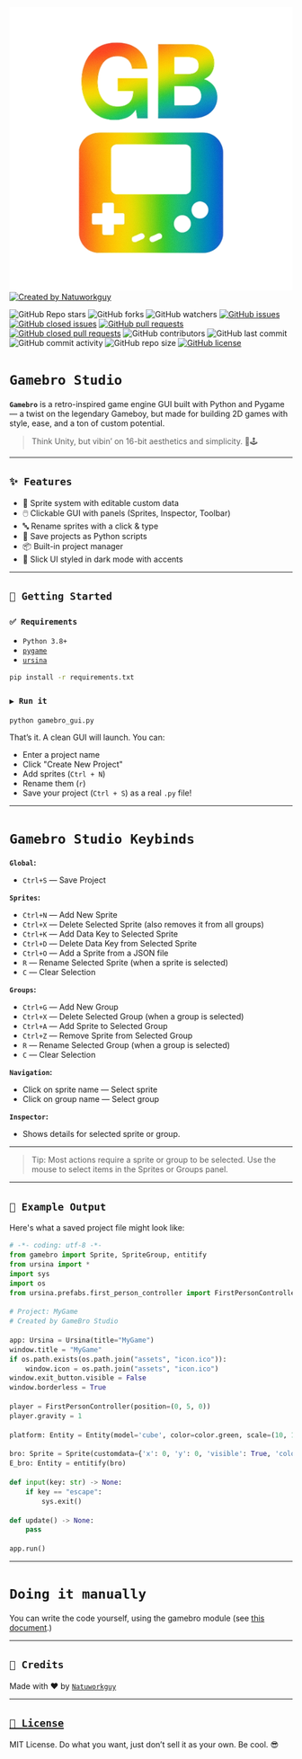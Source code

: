 [![Gamebro Logo](assets/icon.png)](https://github.com/Natuworkguy/GameBro/)
[![Created by Natuworkguy](http://img.shields.io/badge/Created%20by-Natuworkguy-blue)](https://github.com/Natuworkguy/)


![GitHub Repo stars](https://img.shields.io/github/stars/Natuworkguy/GameBro?style=social)
![GitHub forks](https://img.shields.io/github/forks/Natuworkguy/GameBro?style=social)
![GitHub watchers](https://img.shields.io/github/watchers/Natuworkguy/GameBro?style=social)
[![GitHub issues](https://img.shields.io/github/issues/Natuworkguy/GameBro)](https://github.com/Natuworkguy/GameBro/issues)
[![GitHub closed issues](https://img.shields.io/github/issues-closed/Natuworkguy/GameBro)](https://github.com/Natuworkguy/GameBro/issues)
[![GitHub pull requests](https://img.shields.io/github/issues-pr/Natuworkguy/GameBro)](https://github.com/Natuworkguy/GameBro/pulls)
[![GitHub closed pull requests](https://img.shields.io/github/issues-pr-closed/Natuworkguy/GameBro)](https://github.com/Natuworkguy/GameBro/pulls)
![GitHub contributors](https://img.shields.io/github/contributors/Natuworkguy/GameBro)
![GitHub last commit](https://img.shields.io/github/last-commit/Natuworkguy/GameBro)
![GitHub commit activity](https://img.shields.io/github/commit-activity/m/Natuworkguy/GameBro)
![GitHub repo size](https://img.shields.io/github/repo-size/Natuworkguy/GameBro)
[![GitHub license](https://img.shields.io/github/license/Natuworkguy/GameBro)](LICENCE)
# `Gamebro Studio`

**`Gamebro`** is a retro-inspired game engine GUI built with Python and Pygame — a twist on the legendary Gameboy, but made for building 2D games with style, ease, and a ton of custom potential.

> Think Unity, but vibin’ on 16-bit aesthetics and simplicity. 💾🕹️

---

## `✨ Features`

- 🔧 Sprite system with editable custom data
- 🖱️ Clickable GUI with panels (Sprites, Inspector, Toolbar)
- 🔤 Rename sprites with a click & type
- 💾 Save projects as Python scripts
- 📦 Built-in project manager
- 🎨 Slick UI styled in dark mode with accents

---

## `🚀 Getting Started`

### `✅ Requirements`
- `Python 3.8+`
- [`pygame`](https://www.pygame.org/)
- [`ursina`](https://www.ursinaengine.org/)
```bash
pip install -r requirements.txt
````

### `▶️ Run it`

```bash
python gamebro_gui.py
```

That’s it. A clean GUI will launch. You can:

* Enter a project name
* Click "Create New Project"
* Add sprites (`Ctrl + N`)
* Rename them (`r`)
* Save your project (`Ctrl + S`) as a real `.py` file!

---
# `Gamebro Studio Keybinds`

**`Global`:**
- `Ctrl+S` — Save Project

**`Sprites`:**
- `Ctrl+N` — Add New Sprite
- `Ctrl+X` — Delete Selected Sprite (also removes it from all groups)
- `Ctrl+K` — Add Data Key to Selected Sprite
- `Ctrl+D` — Delete Data Key from Selected Sprite
- `Ctrl+O` — Add a Sprite from a JSON file
- `R`      — Rename Selected Sprite (when a sprite is selected)
- `C`      — Clear Selection

**`Groups`:**
- `Ctrl+G` — Add New Group
- `Ctrl+X` — Delete Selected Group (when a group is selected)
- `Ctrl+A` — Add Sprite to Selected Group
- `Ctrl+Z` — Remove Sprite from Selected Group
- `R`      — Rename Selected Group (when a group is selected)
- `C`      — Clear Selection

**`Navigation`:**
- Click on sprite name — Select sprite
- Click on group name  — Select group

**`Inspector`:**
- Shows details for selected sprite or group.

---

> Tip: Most actions require a sprite or group to be selected. Use the mouse to select items in the Sprites or Groups panel.

---

## `🧠 Example Output`

Here's what a saved project file might look like:

``` python
# -*- coding: utf-8 -*-
from gamebro import Sprite, SpriteGroup, entitify
from ursina import *
import sys
import os
from ursina.prefabs.first_person_controller import FirstPersonController

# Project: MyGame
# Created by GameBro Studio

app: Ursina = Ursina(title="MyGame")
window.title = "MyGame"
if os.path.exists(os.path.join("assets", "icon.ico")):
    window.icon = os.path.join("assets", "icon.ico")
window.exit_button.visible = False
window.borderless = True

player = FirstPersonController(position=(0, 5, 0))
player.gravity = 1

platform: Entity = Entity(model='cube', color=color.green, scale=(10, 1, 10), position=(0, 0, 0), collider='box')

bro: Sprite = Sprite(customdata={'x': 0, 'y': 0, 'visible': True, 'color': 'white'}, name="bro")
E_bro: Entity = entitify(bro)

def input(key: str) -> None:
    if key == "escape":
        sys.exit()

def update() -> None:
    pass

app.run()
```

---

# `Doing it manually`

You can write the code yourself, using the gamebro module (see [this document](scripting/basics.md).)

---

## `🙌 Credits`

Made with ❤️ by [`Natuworkguy`](https://github.com/Natuworkguy)

---

## [`📄 License`](LICENSE)

MIT License. Do what you want, just don’t sell it as your own. Be cool. 😎
